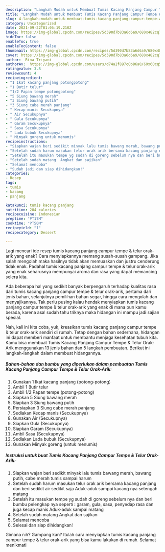 ```yaml
---
description: "Langkah Mudah untuk Membuat Tumis Kacang Panjang Campur Tempe &amp;amp; Telur Orak-Arik Anti Gagal"
title: "Langkah Mudah untuk Membuat Tumis Kacang Panjang Campur Tempe &amp;amp; Telur Orak-Arik Anti Gagal"
slug: 4-langkah-mudah-untuk-membuat-tumis-kacang-panjang-campur-tempe-and-amp-telur-orak-arik-anti-gagal
category: Uncategorized
date: 2021-09-22T01:06:19.210Z
image: https://img-global.cpcdn.com/recipes/5d390d7b83a6d6a9/680x482cq70/tumis-kacang-panjang-campur-tempe-telur-orak-arik-foto-resep-utama.jpg
hideToc: false
enableToc: true
enableTocContent: false
thumbnail: https://img-global.cpcdn.com/recipes/5d390d7b83a6d6a9/680x482cq70/tumis-kacang-panjang-campur-tempe-telur-orak-arik-foto-resep-utama.jpg
cover: https://img-global.cpcdn.com/recipes/5d390d7b83a6d6a9/680x482cq70/tumis-kacang-panjang-campur-tempe-telur-orak-arik-foto-resep-utama.jpg
author:  Rina Triyani
authorAv:  https://img-global.cpcdn.com/users/d74a2f897c0b86a0/60x60cq50/avatar.jpg
ratingvalue: 3.8
reviewcount: 4
recipeingredient:
- "1 Ikat kacang panjang potongpotong"
- "1 Butir telur"
- "1/2 Papan tempe potongpotong"
- "5 Siung bawang merah"
- "3 Siung bawang putih"
- "3 Siung cabe merah panjang"
- " Kecap manis Secukupnya"
- " Air Secukupnya"
- " Gula Secukupnya"
- " Garam Secukupnya"
- " Sasa Secukupnya"
- " Lada bubuk Secukupnya"
- " Minyak goreng untuk menumis"
recipeinstructions:
- "Siapkan wajan beri sedikit minyak lalu tumis bawang merah, bawang putih, cabe merah tumis sampai harum"
- "Setelah sudah harum masukan telur orak arik bersama kacang panjang dan beri sedikit air sedikit saja   Aduk-aduk sampai kacang nya setengah matang"
- "Setelah itu masukan tempe yg sudah di goreng sebelum nya dan beri bumbu pelengkap nya seperti : garam, gula, sasa, penyedap rasa dan juga kecap manis   Aduk-aduk sampai matang"
- "Setelah sudah matang  Angkat dan sajikan"
- "Selamat mencoba"
- "Sudah jadi dan siap dihidangkan!"
categories:
- Resep
tags:
- tumis
- kacang
- panjang

katakunci: tumis kacang panjang 
nutrition: 204 calories
recipecuisine: Indonesian
preptime: "PT17M"
cooktime: "PT50M"
recipeyield: "1"
recipecategory: Dessert

---
```



Lagi mencari ide resep tumis kacang panjang campur tempe &amp; telur orak-arik yang enak? Cara menyiapkannya memang susah-susah gampang. Jika salah mengolah maka hasilnya tidak akan memuaskan dan justru cenderung tidak enak. Padahal tumis kacang panjang campur tempe &amp; telur orak-arik yang enak seharusnya mempunyai aroma dan rasa yang dapat memancing selera kita.


Ada beberapa hal yang sedikit banyak berpengaruh terhadap kualitas rasa dari tumis kacang panjang campur tempe &amp; telur orak-arik, pertama dari jenis bahan, selanjutnya pemilihan bahan segar, hingga cara mengolah dan menyajikannya. Tak perlu pusing kalau hendak menyiapkan tumis kacang panjang campur tempe &amp; telur orak-arik yang enak di mana pun kamu berada, karena asal sudah tahu triknya maka hidangan ini mampu jadi sajian spesial.




Nah, kali ini kita coba, yuk, kreasikan tumis kacang panjang campur tempe &amp; telur orak-arik sendiri di rumah. Tetap dengan bahan sederhana, hidangan ini dapat memberi manfaat untuk membantu menjaga kesehatan tubuh kita. Kamu bisa membuat Tumis Kacang Panjang Campur Tempe &amp; Telur Orak-Arik menggunakan 13 jenis bahan dan 5 langkah pembuatan. Berikut ini langkah-langkah dalam membuat hidangannya.

<!--inarticleads1-->

##### Bahan-bahan dan bumbu yang diperlukan dalam pembuatan Tumis Kacang Panjang Campur Tempe &amp; Telur Orak-Arik:

1. Gunakan 1 Ikat kacang panjang (potong-potong)
1. Ambil 1 Butir telur
1. Ambil 1/2 Papan tempe (potong-potong)
1. Siapkan 5 Siung bawang merah
1. Siapkan 3 Siung bawang putih
1. Persiapkan 3 Siung cabe merah panjang
1. Sediakan  Kecap manis (Secukupnya)
1. Gunakan  Air (Secukupnya)
1. Siapkan  Gula (Secukupnya)
1. Siapkan  Garam (Secukupnya)
1. Ambil  Sasa (Secukupnya)
1. Sediakan  Lada bubuk (Secukupnya)
1. Gunakan  Minyak goreng (untuk menumis)




<!--inarticleads2-->

##### Instruksi untuk buat Tumis Kacang Panjang Campur Tempe &amp; Telur Orak-Arik:

1. Siapkan wajan beri sedikit minyak lalu tumis bawang merah, bawang putih, cabe merah tumis sampai harum
1. Setelah sudah harum masukan telur orak arik bersama kacang panjang dan beri sedikit air sedikit saja   Aduk-aduk sampai kacang nya setengah matang
1. Setelah itu masukan tempe yg sudah di goreng sebelum nya dan beri bumbu pelengkap nya seperti : garam, gula, sasa, penyedap rasa dan juga kecap manis   Aduk-aduk sampai matang
1. Setelah sudah matang  Angkat dan sajikan
1. Selamat mencoba
1. Selesai dan siap dihidangkan!



Gimana nih? Gampang kan? Itulah cara menyiapkan tumis kacang panjang campur tempe &amp; telur orak-arik yang bisa kamu lakukan di rumah. Selamat menikmati
